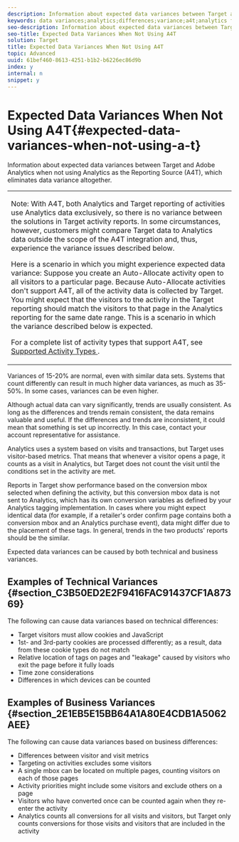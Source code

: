 ```yaml
---
description: Information about expected data variances between Target and Adobe Analytics when not using Analytics as the Reporting Source (A4T), which eliminates data variance altogether.
keywords: data variances;analytics;differences;variance;a4t;analytics for target;analytics as the reporting source;discrepancies;discrepancy
seo-description: Information about expected data variances between Target and Adobe Analytics when not using Analytics as the Reporting Source (A4T), which eliminates data variance altogether.
seo-title: Expected Data Variances When Not Using A4T
solution: Target
title: Expected Data Variances When Not Using A4T
topic: Advanced
uuid: 61bef460-8613-4251-b1b2-b6226ec86d9b
index: y
internal: n
snippet: y
---
```


# Expected Data Variances When Not Using A4T{#expected-data-variances-when-not-using-a-t}

Information about expected data variances between Target and Adobe Analytics when not using Analytics as the Reporting Source (A4T), which eliminates data variance altogether.

<table id="table_8C6EF23E70CF4788AADA1C9941DEDF31"> 
 <tbody> 
  <tr> 
   <td colname="col1"> <p> <p>Note:  With A4T, both Analytics and Target reporting of activities use Analytics data exclusively, so there is no variance between the solutions in Target activity reports. In some circumstances, however, customers might compare Target data to Analytics data outside the scope of the A4T integration and, thus, experience the variance issues described below. </p> </p> <p>Here is a scenario in which you might experience expected data variance: Suppose you create an Auto-Allocate activity open to all visitors to a particular page. Because Auto-Allocate activities don't support A4T, all of the activity data is collected by Target. You might expect that the visitors to the activity in the Target reporting should match the visitors to that page in the Analytics reporting for the same date range. This is a scenario in which the variance described below is expected. </p> <p>For a complete list of activity types that support A4T, see <a href="../../c-integrating-target-with-mac/a4t/a4t.md#section_F487896214BF4803AF78C552EF1669AA" format="dita" scope="local"> Supported Activity Types </a>. </p> </td> 
  </tr> 
 </tbody> 
</table>

Variances of 15-20% are normal, even with similar data sets. Systems that count differently can result in much higher data variances, as much as 35-50%. In some cases, variances can be even higher.

Although actual data can vary significantly, trends are usually consistent. As long as the differences and trends remain consistent, the data remains valuable and useful. If the differences and trends are inconsistent, it could mean that something is set up incorrectly. In this case, contact your account representative for assistance.

Analytics uses a system based on visits and transactions, but Target uses visitor-based metrics. That means that whenever a visitor opens a page, it counts as a visit in Analytics, but Target does not count the visit until the conditions set in the activity are met.

Reports in Target show performance based on the conversion mbox selected when defining the activity, but this conversion mbox data is not sent to Analytics, which has its own conversion variables as defined by your Analytics tagging implementation. In cases where you might expect identical data (for example, if a retailer's order confirm page contains both a conversion mbox and an Analytics purchase event), data might differ due to the placement of these tags. In general, trends in the two products' reports should be the similar.

Expected data variances can be caused by both technical and business variances.

## Examples of Technical Variances {#section_C3B50ED2E2F9416FAC91437CF1A87369}

The following can cause data variances based on technical differences:

* Target visitors must allow cookies and JavaScript 
* 1st- and 3rd-party cookies are processed differently; as a result, data from these cookie types do not match 
* Relative location of tags on pages and "leakage" caused by visitors who exit the page before it fully loads 
* Time zone considerations 
* Differences in which devices can be counted

## Examples of Business Variances {#section_2E1EB5E15BB64A1A80E4CDB1A5062AEE}

The following can cause data variances based on business differences:

* Differences between visitor and visit metrics 
* Targeting on activities excludes some visitors 
* A single mbox can be located on multiple pages, counting visitors on each of those pages 
* Activity priorities might include some visitors and exclude others on a page 
* Visitors who have converted once can be counted again when they re-enter the activity 
* Analytics counts all conversions for all visits and visitors, but Target only counts conversions for those visits and visitors that are included in the activity

